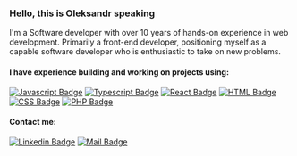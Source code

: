 ### Hello, this is Oleksandr speaking

I'm a Software developer with over 10 years of hands-on experience in web development. Primarily a front-end developer, positioning myself as a capable software developer who is enthusiastic to take on new problems.

#### I have experience building and working on projects using:

[![Javascript Badge](https://img.shields.io/badge/-Javascript-F0DB4F?style=for-the-badge&labelColor=black&logo=javascript&logoColor=F0DB4F)](#) 
[![Typescript Badge](https://img.shields.io/badge/-Typescript-007acc?style=for-the-badge&labelColor=black&logo=typescript&logoColor=007acc)](#) 
          [![React Badge](https://img.shields.io/badge/-React-61DBFB?style=for-the-badge&labelColor=black&logo=react&logoColor=61DBFB)](#) 
            [![HTML Badge](https://img.shields.io/badge/-Html-F06529?style=for-the-badge&labelColor=black&logo=html5&logoColor=F06529)](#) 
              [![CSS Badge](https://img.shields.io/badge/-Css-2965f1?style=for-the-badge&labelColor=black&logo=css3&logoColor=2965f1)](#) 
              [![PHP Badge](https://img.shields.io/badge/-Php-8993be?style=for-the-badge&labelColor=black&logo=php&logoColor=8993be)](#) 

#### Contact me:
[![Linkedin Badge](https://img.shields.io/badge/-Oleksandr_Zubov-0e76a8?style=flat&labelColor=0e76a8&logo=linkedin&logoColor=white)](https://www.linkedin.com/in/oleksandr-zubov/)
[![Mail Badge](https://img.shields.io/badge/-Oleksandr_Zubov-c0392b?style=flat&labelColor=c0392b&logo=gmail&logoColor=white)](mailto:zubov.mailbox@gmail.com)

<!--
### Hi there 👋

**oleksandr-zubov/oleksandr-zubov** is a ✨ _special_ ✨ repository because its `README.md` (this file) appears on your GitHub profile.

Here are some ideas to get you started:

- 🔭 I’m currently working on ...
- 🌱 I’m currently learning ...
- 👯 I’m looking to collaborate on ...
- 🤔 I’m looking for help with ...
- 💬 Ask me about ...
- 📫 How to reach me: ...
- 😄 Pronouns: ...
- ⚡ Fun fact: ...
-->
